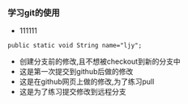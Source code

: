 ### 学习git的使用
- 111111
````
public static void String name="ljy";
````
- 创建分支前的修改,且不想被checkout到新的分支中
- 这是第一次提交到github后做的修改
- 这是在github网页上做的修改,为了练习pull
- 这是为了练习提交修改到远程分支
